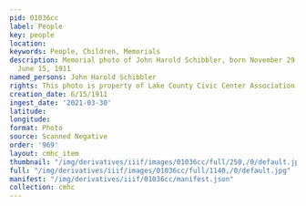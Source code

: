 ```yaml
---
pid: 01036cc
label: People
key: people
location: 
keywords: People, Children, Memorials
description: Memorial photo of John Harold Schibbler, born November 29, 1910, died
  June 15, 1911
named_persons: John Harold Schibbler
rights: This photo is property of Lake County Civic Center Association.
creation_date: 6/15/1911
ingest_date: '2021-03-30'
latitude: 
longitude: 
format: Photo
source: Scanned Negative
order: '969'
layout: cmhc_item
thumbnail: "/img/derivatives/iiif/images/01036cc/full/250,/0/default.jpg"
full: "/img/derivatives/iiif/images/01036cc/full/1140,/0/default.jpg"
manifest: "/img/derivatives/iiif/01036cc/manifest.json"
collection: cmhc
---
```

